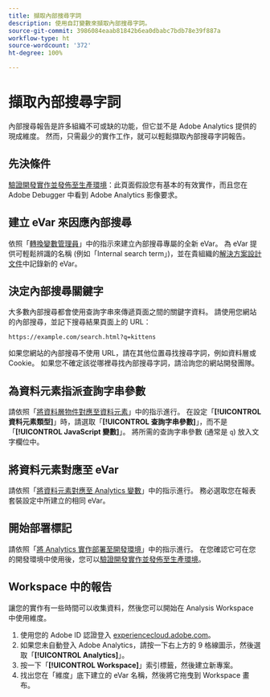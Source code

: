 ```yaml
---
title: 擷取內部搜尋字詞
description: 使用自訂變數來擷取內部搜尋字詞。
source-git-commit: 3986084eaab81842b6ea0dbabc7bdb78e39f887a
workflow-type: ht
source-wordcount: '372'
ht-degree: 100%

---
```



# 擷取內部搜尋字詞

內部搜尋報告是許多組織不可或缺的功能，但它並不是 Adobe Analytics 提供的現成維度。 然而，只需最少的實作工作，就可以輕鬆擷取內部搜尋字詞報告。

## 先決條件

[驗證開發實作並發佈至生產環境](../launch/validate-publish-prod.md)：此頁面假設您有基本的有效實作，而且您在 Adobe Debugger 中看到 Adobe Analytics 影像要求。

## 建立 eVar 來因應內部搜尋

依照「[轉換變數管理員](/help/admin/admin/conversion-var-admin/conversion-var-admin.md)」中的指示來建立內部搜尋專屬的全新 eVar。 為 eVar 提供可輕鬆辨識的名稱 (例如「Internal search term」)，並在貴組織的[解決方案設計文件](../prepare/solution-design.md)中記錄新的 eVar。

## 決定內部搜尋關鍵字

大多數內部搜尋都會使用查詢字串來傳遞頁面之間的關鍵字資料。 請使用您網站的內部搜尋，並記下搜尋結果頁面上的 URL：

`https://example.com/search.html?q=kittens`

如果您網站的內部搜尋不使用 URL，請在其他位置尋找搜尋字詞，例如資料層或 Cookie。 如果您不確定該從哪裡尋找內部搜尋字詞，請洽詢您的網站開發團隊。

## 為資料元素指派查詢字串參數

請依照「[將資料層物件對應至資料元素](../launch/layer-to-elements.md)」中的指示進行。 在設定「**[!UICONTROL 資料元素類型]**」時，請選取「**[!UICONTROL 查詢字串參數]**」，而不是「**[!UICONTROL JavaScript 變數]**」。 將所需的查詢字串參數 (通常是 `q`) 放入文字欄位中。

## 將資料元素對應至 eVar

請依照「[將資料元素對應至 Analytics 變數](../launch/elements-to-variable.md)」中的指示進行。 務必選取您在報表套裝設定中所建立的相同 eVar。

## 開始部署標記

請依照「[將 Analytics 實作部署至開發環境](../launch/deploy-dev.md)」中的指示進行。 在您確認它可在您的開發環境中使用後，您可以[驗證開發實作並發佈至生產環境](../launch/validate-publish-prod.md)。

## Workspace 中的報告

讓您的實作有一些時間可以收集資料，然後您可以開始在 Analysis Workspace 中使用維度。

1. 使用您的 Adobe ID 認證登入 [experiencecloud.adobe.com](https://experiencecloud.adobe.com)。
2. 如果您未自動登入 Adobe Analytics，請按一下右上方的 9 格線圖示，然後選取「**[!UICONTROL Analytics]**」。
3. 按一下「**[!UICONTROL Workspace]**」索引標籤，然後建立新專案。
4. 找出您在「維度」底下建立的 eVar 名稱，然後將它拖曳到 Workspace 畫布。

